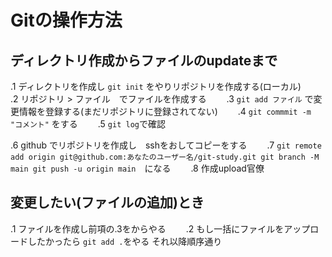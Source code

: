 # Gitの操作方法

## ディレクトリ作成からファイルのupdateまで
.1 ディレクトリを作成し `git init` をやりリポジトリを作成する(ローカル)　　
.2 リポジトリ > ファイル　でファイルを作成する　　
.3 `git add ファイル` で変更情報を登録する(まだリポジトリに登録されてない)　　
.4 `git commmit -m "コメント"` をする　　
.5 `git log`で確認　　

.6 github でリポジトリを作成し　sshをおしてコピーをする　　
.7 `git remote add origin git@github.com:あなたのユーザー名/git-study.git
git branch -M main
git push -u origin main`　になる　　
.8 作成upload官僚　　

## 変更したい(ファイルの追加)とき
.1 ファイルを作成し前項の.3をからやる　　
.2 もし一括にファイルをアップロードしたかったら `git add .`をやる  それ以降順序通り　　
